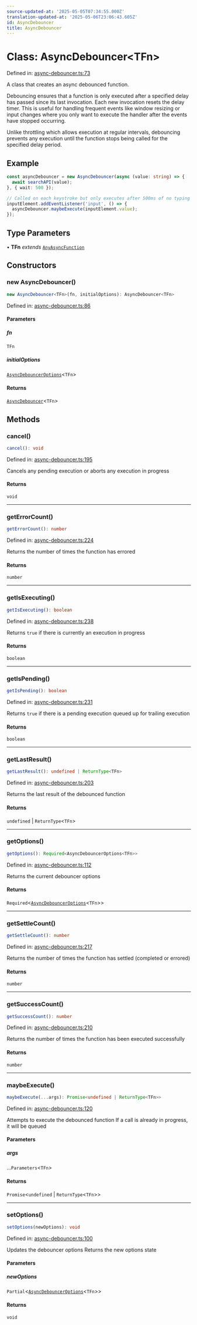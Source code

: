 ```yaml
---
source-updated-at: '2025-05-05T07:34:55.000Z'
translation-updated-at: '2025-05-06T23:06:43.605Z'
id: AsyncDebouncer
title: AsyncDebouncer
---
```


<!-- DO NOT EDIT: this page is autogenerated from the type comments -->

# Class: AsyncDebouncer\<TFn\>

Defined in: [async-debouncer.ts:73](https://github.com/TanStack/pacer/blob/main/packages/pacer/src/async-debouncer.ts#L73)

A class that creates an async debounced function.

Debouncing ensures that a function is only executed after a specified delay has passed since its last invocation.
Each new invocation resets the delay timer. This is useful for handling frequent events like window resizing
or input changes where you only want to execute the handler after the events have stopped occurring.

Unlike throttling which allows execution at regular intervals, debouncing prevents any execution until
the function stops being called for the specified delay period.

## Example

```ts
const asyncDebouncer = new AsyncDebouncer(async (value: string) => {
  await searchAPI(value);
}, { wait: 500 });

// Called on each keystroke but only executes after 500ms of no typing
inputElement.addEventListener('input', () => {
  asyncDebouncer.maybeExecute(inputElement.value);
});
```

## Type Parameters

• **TFn** *extends* [`AnyAsyncFunction`](../type-aliases/anyasyncfunction.md)

## Constructors

### new AsyncDebouncer()

```ts
new AsyncDebouncer<TFn>(fn, initialOptions): AsyncDebouncer<TFn>
```

Defined in: [async-debouncer.ts:86](https://github.com/TanStack/pacer/blob/main/packages/pacer/src/async-debouncer.ts#L86)

#### Parameters

##### fn

`TFn`

##### initialOptions

[`AsyncDebouncerOptions`](../interfaces/asyncdebounceroptions.md)\<`TFn`\>

#### Returns

[`AsyncDebouncer`](asyncdebouncer.md)\<`TFn`\>

## Methods

### cancel()

```ts
cancel(): void
```

Defined in: [async-debouncer.ts:195](https://github.com/TanStack/pacer/blob/main/packages/pacer/src/async-debouncer.ts#L195)

Cancels any pending execution or aborts any execution in progress

#### Returns

`void`

***

### getErrorCount()

```ts
getErrorCount(): number
```

Defined in: [async-debouncer.ts:224](https://github.com/TanStack/pacer/blob/main/packages/pacer/src/async-debouncer.ts#L224)

Returns the number of times the function has errored

#### Returns

`number`

***

### getIsExecuting()

```ts
getIsExecuting(): boolean
```

Defined in: [async-debouncer.ts:238](https://github.com/TanStack/pacer/blob/main/packages/pacer/src/async-debouncer.ts#L238)

Returns `true` if there is currently an execution in progress

#### Returns

`boolean`

***

### getIsPending()

```ts
getIsPending(): boolean
```

Defined in: [async-debouncer.ts:231](https://github.com/TanStack/pacer/blob/main/packages/pacer/src/async-debouncer.ts#L231)

Returns `true` if there is a pending execution queued up for trailing execution

#### Returns

`boolean`

***

### getLastResult()

```ts
getLastResult(): undefined | ReturnType<TFn>
```

Defined in: [async-debouncer.ts:203](https://github.com/TanStack/pacer/blob/main/packages/pacer/src/async-debouncer.ts#L203)

Returns the last result of the debounced function

#### Returns

`undefined` \| `ReturnType`\<`TFn`\>

***

### getOptions()

```ts
getOptions(): Required<AsyncDebouncerOptions<TFn>>
```

Defined in: [async-debouncer.ts:112](https://github.com/TanStack/pacer/blob/main/packages/pacer/src/async-debouncer.ts#L112)

Returns the current debouncer options

#### Returns

`Required`\<[`AsyncDebouncerOptions`](../interfaces/asyncdebounceroptions.md)\<`TFn`\>\>

***

### getSettleCount()

```ts
getSettleCount(): number
```

Defined in: [async-debouncer.ts:217](https://github.com/TanStack/pacer/blob/main/packages/pacer/src/async-debouncer.ts#L217)

Returns the number of times the function has settled (completed or errored)

#### Returns

`number`

***

### getSuccessCount()

```ts
getSuccessCount(): number
```

Defined in: [async-debouncer.ts:210](https://github.com/TanStack/pacer/blob/main/packages/pacer/src/async-debouncer.ts#L210)

Returns the number of times the function has been executed successfully

#### Returns

`number`

***

### maybeExecute()

```ts
maybeExecute(...args): Promise<undefined | ReturnType<TFn>>
```

Defined in: [async-debouncer.ts:120](https://github.com/TanStack/pacer/blob/main/packages/pacer/src/async-debouncer.ts#L120)

Attempts to execute the debounced function
If a call is already in progress, it will be queued

#### Parameters

##### args

...`Parameters`\<`TFn`\>

#### Returns

`Promise`\<`undefined` \| `ReturnType`\<`TFn`\>\>

***

### setOptions()

```ts
setOptions(newOptions): void
```

Defined in: [async-debouncer.ts:100](https://github.com/TanStack/pacer/blob/main/packages/pacer/src/async-debouncer.ts#L100)

Updates the debouncer options
Returns the new options state

#### Parameters

##### newOptions

`Partial`\<[`AsyncDebouncerOptions`](../interfaces/asyncdebounceroptions.md)\<`TFn`\>\>

#### Returns

`void`

